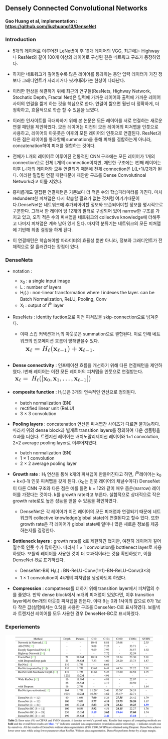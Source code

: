 
## Densely Connected Convolutional Networks
#### Gao Huang et al, implementation : https://github.com/liuzhuang13/DenseNet



### Introduction

* 5개의 레이어로 이루어진 LeNet5이 후 19개 레이어의 VGG, 최근에는 Highway나 ResNet와 같이 100개 이상의 레이어로 구성된 깊은 네트워크 구조가 등장하였다.
* 하지만 네트워크가 깊어질수록 많은 레이어를 통과하는 동안 입력 데이터가 가진 정보나 그래디언트가 사리지거나 씻겨내려가는 현상이 나타난다. 
* 이러한 현상을 해결하기 위해 최근의 연구들(ResNets, Highway Network, Stochatic Depth, Fractal Net)은 입력에 가까운 레이어와 출력에 가까운 레이어 사이의 연결을 짧게 하는 것을 핵심으로 한다. 연결이 짧으면 훨씬 더 정확하게, 더 정확하고, 효율적으로 학습 할 수 있음을 보였다.


* 이러한 인사이트를 극대화하기 위해 본 논문은 모든 레이어를 서로 연결하는 새로운 연결 패턴을 제안하였다. 모든 레이어는 이전의 모든 레이어의 피쳐맵을 인풋으로 사용하고, 레이어의 아웃풋은 이후의 모든 레이어의 인풋으로 연결된다. ResNet과 다른 점은 레이어를 통과할때 summation을 통해 피쳐를 결합하는게 아니라, concatenation하여 피쳐를 결합하는 것이다.
* 전체가 L개의 레이어로 이루어진 전통적인 CNN 구조에는 모든 레이어가 1개의 connection으로 전체 L개의 connection이지만, 제안한 구조에는 l번째 레이어는 이후 L-l개의 레이어와 모두 연결되기 때문에 전체 connection은 L(L+1)/2개가 된다. 이러한 밀집된 연결 패턴때문에 제안한 구조를 Dense Convolutinoal Network라고 이름 지었다.


* 흥미롭게도 밀집된 연결패턴은 기존보다 더 적은 수의 학습파라미터를 가진다. 마치 redundent한 피쳐맵은 다시 학습할 필요가 없는 것처럼 여기기때문이다.DenseNet은 네트워크에 추가되어야할 정보와 보존되어야할 정보를 명시적으로 구분한다. 그래서 한 레이어 당 12개의 필터로 구성되어 있어 narrow한 구조를 가지고 있고, 오직 적은 수의 피쳐맵을 네트워크의 collective knowledge에 더해주고 나머지 피쳐맵은 계속 남아 있게 된다. 마지막 분류기는 네트워크의 모든 피쳐맵에 기반해 최종 결정을 하게 된다.   
* 이 연결패턴은 학습해야할 파라미터의 효율성 뿐만 아니라, 정보와 그래디언트가 전체적으로 잘 흘러간다는 장점이 있다. 


### DenseNets

* notation :
    * x<sub>0</sub> : a single input image
    * L : number of layers
    * H<sub>l</sub>(.) : non-linear transformation where l indexes the layer. can be Batch Normalization, ReLU, Pooling, Conv
    * X<sub>l</sub> : output of l<sup>th</sup> layer


* ReseNets : identity fuction으로 이전 피쳐값을 skip-connection으로 넘겨준다.
    * 이때 스킵 커넥션과 H<sub>l</sub>의 아웃풋은 summation으로 결합된다. 이로 인해 네트워크의 인포메이션 흐름이 방해받을수 있다. 
<img src="resnet.png" width=250> </img>


* <b>Dense connectivity</b> : 인포메이션 흐름을 개선하기 위해 다른 연결패턴을 제안하였다. l번째 레이어는 이전 모든 레이어의 피쳐맵을 인풋으로 연결받는다. 
<img src="densenet_featuremap.png" width=250> </img>

* <b>composite function</b> : H<sub>l</sub>(.)은 3개의 연속적인 연산으로 정의된다. 
    * batch normalization (BN)
    * rectified linear unit (ReLU)
    * 3 × 3 convolution
    
* <b>Pooling layers</b> : concatenation 연산은 피쳐맵간 사이즈가 다르면 불가능하다. 따라서 위의 dense block과 별개로 transition layers를 정의하여 다운 샘플링을 효과를 더한다. 트랜지션 레이어는 배치노말리제이션 레이어와 1×1 convolution,  2×2 average pooling layer로 이루어져있다.
    * batch normalization (BN)
    * 1 × 1 convolution
    * 2 × 2 average pooling layer

* <b>Growth rate</b> : H<sub>l</sub> 연산을 통해 k개의 피쳐맵이 만들어진다고 하면, l<sup>th</sup>레이어는 k<sub>0</sub> + k×(l-1) 인풋 피쳐맵을 갖게 된다. (k<sub>0</sub>는 인풋 레이어의 채널수이다) DenseNet이 다른 CNN 구조와 다른 점은 예를 들면 k = 12와 같이 매우 좁은(narrow) 레이어를 가졌다는 것이다. k를 growth rate라고 부른다. 실험적으로 상대적으로 작은 growth rate로도 높은 성능을 얻을 수 있음을 확인하였다. 
    * DenseNet은 각 레이어가 이전 레이어의 모든 피쳐맵과 연결되기 때문에 네트워크의 collective knowledge(global state)에 연결된다고 할수 있다. 또한 growth rate은 각 레이어가 global state에 얼마나 많은 새로운 정보를 제공 하는지를 결정한다. 
   
* <b>Bottleneck layers</b> : growth rate를 k로 제한하긴 했지만, 여전히 레이어가 깊어질수록 인풋 수가 많아진다. 따라서 1 × 1 convolution를 bottlenect layer로 사용하였다. 보틀넥 레이어를 사용한 것이 더 효과적이라는 것을 확인하였고, 이를 DenseNet-B로 표기하겠다.
    * DenseNet-B의 H<sub>l</sub>(.) : BN-ReLU-Conv(1×1)-BN-ReLU-Conv(3×3)
    * 1 × 1 convolution이 4k개의 피쳐맵을 생성하도록 하였다.
    
* <b>Compression</b> : compatness를 더하기 위해 transition layer에서 피쳐맵의 수를 줄였다. 만약 dense block에서 m개의 피쳐맵이 있었다면, 이후 transition layer에서 θm개의 아웃풋 피쳐맵을 만든다. 이때 θ는 0과 1사이의 값으로 θ가 1보다 작은 값(실험에서는 0.5)을 사용한 구조를 DenseNet-C로 표시하였다. 보틀넥과 트렌지션 레이어를 모두 사용한 경우 DenseNet-BC로 표시하였다.

### Experiements
<img src="densenet_exp.png" width=600> </img>


